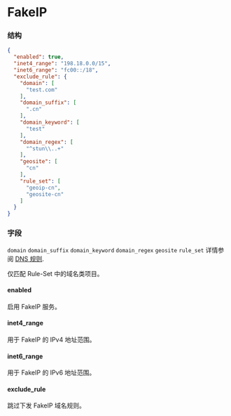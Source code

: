 # FakeIP

### 结构

```json
{
  "enabled": true,
  "inet4_range": "198.18.0.0/15",
  "inet6_range": "fc00::/18",
  "exclude_rule": {
    "domain": [
      "test.com"
    ],
    "domain_suffix": [
      ".cn"
    ],
    "domain_keyword": [
      "test"
    ],
    "domain_regex": [
      "^stun\\..+"
    ],
    "geosite": [
      "cn"
    ],
    "rule_set": [
      "geoip-cn",
      "geosite-cn"
    ]
  }
}
```

### 字段

`domain` `domain_suffix` `domain_keyword` `domain_regex` `geosite` `rule_set` 详情参阅 [DNS 规则](/configuration/dns/rule).

仅匹配 Rule-Set 中的域名类项目。

#### enabled

启用 FakeIP 服务。

#### inet4_range

用于 FakeIP 的 IPv4 地址范围。

#### inet6_range

用于 FakeIP 的 IPv6 地址范围。

#### exclude_rule

跳过下发 FakeIP 域名规则。
